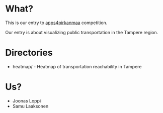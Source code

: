 # What?

This is our entry to [apps4pirkanmaa](http://apps4pirkanmaa.fi) competition.

Our entry is about visualizing public transportation in the Tampere region.

# Directories

* heatmap/ - Heatmap of transportation reachability in Tampere

# Us?

* Joonas Loppi
* Samu Laaksonen
